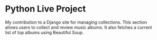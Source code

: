 # Python Live Project
 My contribution to a Django site for managing collections. This section allows users to collect and review music albums. It also fetches a current list of top albums using Beautiful Soup.

